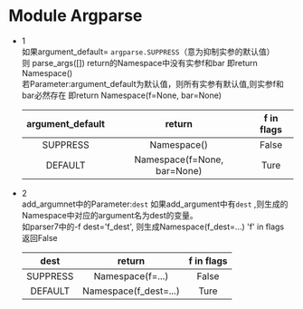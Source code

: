 # Module Argparse

* 1  
如果argument_default= `argparse.SUPPRESS`（意为抑制实参的默认值）  
则 parse_args([])  return的Namespace中没有实参f和bar 即return Namespace()  
若Parameter:argument_default为默认值，则所有实参有默认值,则实参f和bar必然存在
即return Namespace(f=None, bar=None)

  |argument_default | return | f in flags|
  |:-------:|:-------:|:-------:|
  |SUPPRESS| Namespace()|False|
  |DEFAULT| Namespace(f=None, bar=None)|Ture|

* 2  
add_argumnet中的Parameter:`dest`
如果add_argument中有`dest` ,则生成的Namespace中对应的argument名为dest的变量。  
如parser7中的-f dest='f_dest', 则生成Namespace(f_dest=...)
'f' in flags 返回False

  |dest| return | f in flags|
  |:-------:|:-------:|:-------:|
  |SUPPRESS| Namespace(f=...)|False|
  |DEFAULT| Namespace(f_dest=...)|Ture|
